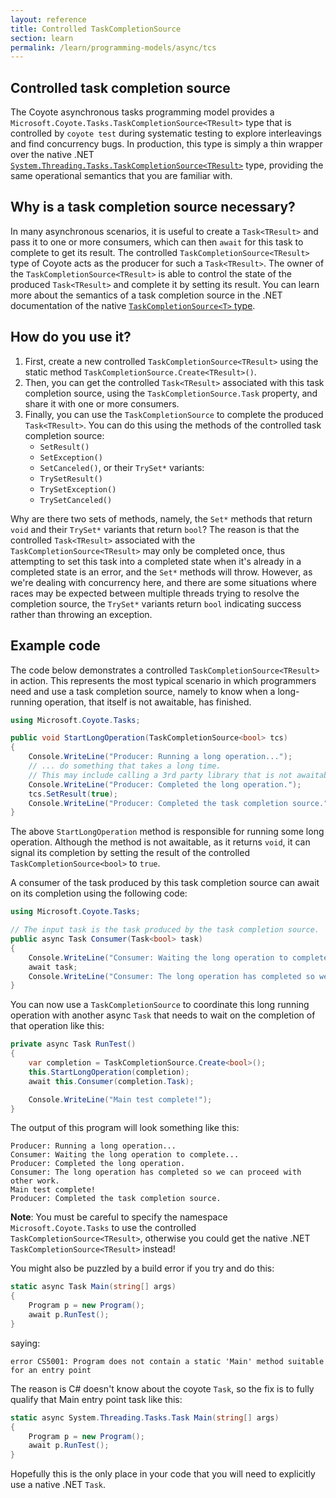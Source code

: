 ```yaml
---
layout: reference
title: Controlled TaskCompletionSource
section: learn
permalink: /learn/programming-models/async/tcs
---
```


## Controlled task completion source

The Coyote asynchronous tasks programming model provides a
`Microsoft.Coyote.Tasks.TaskCompletionSource<TResult>` type that is controlled by `coyote test`
during systematic testing to explore interleavings and find concurrency bugs. In production, this
type is simply a thin wrapper over the native .NET
[`System.Threading.Tasks.TaskCompletionSource<TResult>`](https://docs.microsoft.com/en-us/dotnet/api/system.threading.tasks.taskcompletionsource-1)
type, providing the same operational semantics that you are familiar with.

## Why is a task completion source necessary?

In many asynchronous scenarios, it is useful to create a `Task<TResult>` and pass it to one or more
consumers, which can then `await` for this task to complete to get its result. The controlled
`TaskCompletionSource<TResult>` type of Coyote acts as the producer for such a `Task<TResult>`. The
owner of the `TaskCompletionSource<TResult>` is able to control the state of the produced
`Task<TResult>` and complete it by setting its result. You can learn more about the semantics of a
task completion source in the .NET documentation of the native [`TaskCompletionSource<T>`
type](https://docs.microsoft.com/en-us/dotnet/api/system.threading.tasks.taskcompletionsource-1).

## How do you use it?

1. First, create a new controlled `TaskCompletionSource<TResult>` using the static method
   `TaskCompletionSource.Create<TResult>()`.
2. Then, you can get the controlled `Task<TResult>` associated with this task completion source,
   using the `TaskCompletionSource.Task` property, and share it with one or more consumers.
3. Finally, you can use the `TaskCompletionSource` to complete the produced `Task<TResult>`. You can
   do this using the methods of the controlled task completion source:
   - `SetResult()`
   - `SetException()`
   - `SetCanceled()`, or their `TrySet*` variants:
   - `TrySetResult()`
   - `TrySetException()`
   - `TrySetCanceled()`

Why are there two sets of methods, namely, the `Set*` methods that return `void` and their `TrySet*`
variants that return `bool`? The reason is that the controlled `Task<TResult>` associated with the
`TaskCompletionSource<TResult>` may only be completed once, thus attempting to set this task into a
completed state when it's already in a completed state is an error, and the `Set*` methods will
throw. However, as we're dealing with concurrency here, and there are some situations where races
may be expected between multiple threads trying to resolve the completion source, the `TrySet*`
variants return `bool` indicating success rather than throwing an exception.

## Example code

The code below demonstrates a controlled `TaskCompletionSource<TResult>` in action. This represents
the most typical scenario in which programmers need and use a task completion source, namely to know
when a long-running operation, that itself is not awaitable, has finished.

```c#
using Microsoft.Coyote.Tasks;

public void StartLongOperation(TaskCompletionSource<bool> tcs)
{
    Console.WriteLine("Producer: Running a long operation...");
    // ... do something that takes a long time.
    // This may include calling a 3rd party library that is not awaitable.
    Console.WriteLine("Producer: Completed the long operation.");
    tcs.SetResult(true);
    Console.WriteLine("Producer: Completed the task completion source.");
}
```

The above `StartLongOperation` method is responsible for running some long operation. Although the
method is not awaitable, as it returns `void`, it can signal its completion by setting the result of
the controlled `TaskCompletionSource<bool>` to `true`.

A consumer of the task produced by this task completion source can await on its completion using the
following code:

```c#
using Microsoft.Coyote.Tasks;

// The input task is the task produced by the task completion source.
public async Task Consumer(Task<bool> task)
{
    Console.WriteLine("Consumer: Waiting the long operation to complete...");
    await task;
    Console.WriteLine("Consumer: The long operation has completed so we can proceed with other work.");
}
```

You can now use a `TaskCompletionSource` to coordinate this long running operation with another
async `Task` that needs to wait on the completion of that operation like this:

```c#
private async Task RunTest()
{
    var completion = TaskCompletionSource.Create<bool>();
    this.StartLongOperation(completion);
    await this.Consumer(completion.Task);

    Console.WriteLine("Main test complete!");
}
```

The output of this program will look something like this:

```
Producer: Running a long operation...
Consumer: Waiting the long operation to complete...
Producer: Completed the long operation.
Consumer: The long operation has completed so we can proceed with other work.
Main test complete!
Producer: Completed the task completion source.
```

**Note**: You must be careful to specify the namespace `Microsoft.Coyote.Tasks` to use the
controlled `TaskCompletionSource<TResult>`, otherwise you could get the native .NET
`TaskCompletionSource<TResult>` instead!

You might also be puzzled by a build error if you try and do this:

```c#
static async Task Main(string[] args)
{
    Program p = new Program();
    await p.RunTest();
}
```

saying:
```
error CS5001: Program does not contain a static 'Main' method suitable for an entry point
```

The reason is C# doesn't know about the coyote `Task`, so the fix is to fully qualify that Main entry point task like this:

```c#
static async System.Threading.Tasks.Task Main(string[] args)
{
    Program p = new Program();
    await p.RunTest();
}
```

Hopefully this is the only place in your code that you will need to explicitly use a native .NET `Task`.